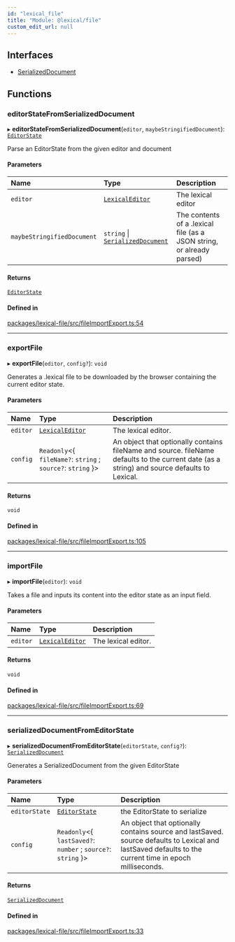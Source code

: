 ```yaml
---
id: "lexical_file"
title: "Module: @lexical/file"
custom_edit_url: null
---
```


## Interfaces

- [SerializedDocument](../interfaces/lexical_file.SerializedDocument.md)

## Functions

### editorStateFromSerializedDocument

▸ **editorStateFromSerializedDocument**(`editor`, `maybeStringifiedDocument`): [`EditorState`](../classes/lexical.EditorState.md)

Parse an EditorState from the given editor and document

#### Parameters

| Name | Type | Description |
| :------ | :------ | :------ |
| `editor` | [`LexicalEditor`](../classes/lexical.LexicalEditor.md) | The lexical editor |
| `maybeStringifiedDocument` | `string` \| [`SerializedDocument`](../interfaces/lexical_file.SerializedDocument.md) | The contents of a .lexical file (as a JSON string, or already parsed) |

#### Returns

[`EditorState`](../classes/lexical.EditorState.md)

#### Defined in

[packages/lexical-file/src/fileImportExport.ts:54](https://github.com/facebook/lexical/tree/main/packages/lexical-file/src/fileImportExport.ts#L54)

___

### exportFile

▸ **exportFile**(`editor`, `config?`): `void`

Generates a .lexical file to be downloaded by the browser containing the current editor state.

#### Parameters

| Name | Type | Description |
| :------ | :------ | :------ |
| `editor` | [`LexicalEditor`](../classes/lexical.LexicalEditor.md) | The lexical editor. |
| `config` | `Readonly`\<\{ `fileName?`: `string` ; `source?`: `string`  }\> | An object that optionally contains fileName and source. fileName defaults to the current date (as a string) and source defaults to Lexical. |

#### Returns

`void`

#### Defined in

[packages/lexical-file/src/fileImportExport.ts:105](https://github.com/facebook/lexical/tree/main/packages/lexical-file/src/fileImportExport.ts#L105)

___

### importFile

▸ **importFile**(`editor`): `void`

Takes a file and inputs its content into the editor state as an input field.

#### Parameters

| Name | Type | Description |
| :------ | :------ | :------ |
| `editor` | [`LexicalEditor`](../classes/lexical.LexicalEditor.md) | The lexical editor. |

#### Returns

`void`

#### Defined in

[packages/lexical-file/src/fileImportExport.ts:69](https://github.com/facebook/lexical/tree/main/packages/lexical-file/src/fileImportExport.ts#L69)

___

### serializedDocumentFromEditorState

▸ **serializedDocumentFromEditorState**(`editorState`, `config?`): [`SerializedDocument`](../interfaces/lexical_file.SerializedDocument.md)

Generates a SerializedDocument from the given EditorState

#### Parameters

| Name | Type | Description |
| :------ | :------ | :------ |
| `editorState` | [`EditorState`](../classes/lexical.EditorState.md) | the EditorState to serialize |
| `config` | `Readonly`\<\{ `lastSaved?`: `number` ; `source?`: `string`  }\> | An object that optionally contains source and lastSaved. source defaults to Lexical and lastSaved defaults to the current time in epoch milliseconds. |

#### Returns

[`SerializedDocument`](../interfaces/lexical_file.SerializedDocument.md)

#### Defined in

[packages/lexical-file/src/fileImportExport.ts:33](https://github.com/facebook/lexical/tree/main/packages/lexical-file/src/fileImportExport.ts#L33)
